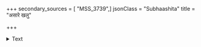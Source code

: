 +++
secondary_sources = [ "MSS_3739",]
jsonClass = "Subhaashita"
title = "असारे खलु"

+++

<details><summary>Text</summary>

असारे खलु संसारे सारं श्वशुरमन्दिरम्।  
क्षीराब्धौ च हरिः शेते शिवः शेते हिमालये॥
</details>
